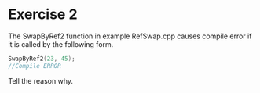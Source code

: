 # Exercise 2

The SwapByRef2 function in example RefSwap.cpp causes compile error if it is called by the following form.

```cpp
SwapByRef2(23, 45);
//Compile ERROR
```

Tell the reason why.
